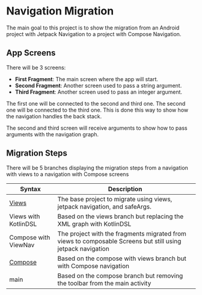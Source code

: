 # Navigation Migration

The main goal to this project is to show the migration from an Android project with Jetpack
Navigation to a project with Compose Navigation.

## App Screens

There will be 3 screens:

- **First Fragment**: The main screen where the app will start.
- **Second Fragment**: Another screen used to pass a string argument.
- **Third Fragment**: Another screen used to pass an integer argument.

The first one will be connected to the second and third one.
The second one will be connected to the third one.
This is done this way to show how the navigation handles the back stack.

The second and third screen will receive arguments to show how to pass arguments with the
navigation graph.

## Migration Steps

There will be 5 branches displaying the migration steps from a navigation with views to a navigation
with Compose screens

| Syntax                                                               | Description                                                                                                 |
|----------------------------------------------------------------------|-------------------------------------------------------------------------------------------------------------|
| [Views](https://github.com/DanP1925/NavigationMigration/tree/views)  | The base project to migrate using views, jetpack navigation, and safeArgs.                                  |
| Views with KotlinDSL                                                 | Based on the views branch but replacing the XML graph with KotlinDSL                                        |
| Compose with ViewNav                                                 | The project with the fragments migrated from views to composable Screens but still using jetpack navigation |
| [Compose](https://github.com/DanP1925/NavigationMigration/tree/main) | Based on the compose with views branch but with Compose navigation                                          |
| main                                                                 | Based on the compose branch but removing the toolbar from the main activity                                 |
